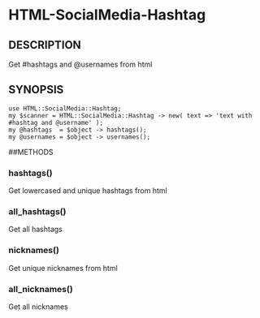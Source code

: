 # HTML-SocialMedia-Hashtag

## DESCRIPTION
Get #hashtags and @usernames from html

## SYNOPSIS

    use HTML::SocialMedia::Hashtag;
    my $scanner = HTML::SocialMedia::Hashtag -> new( text => 'text with #hashtag and @username' );
    my @hashtags  = $object -> hashtags();
    my @usernames = $object -> usernames();

##METHODS

### hashtags()
Get lowercased and unique hashtags from html

### all_hashtags()
Get all hashtags

### nicknames()
Get unique nicknames from html

### all_nicknames()
Get all nicknames
